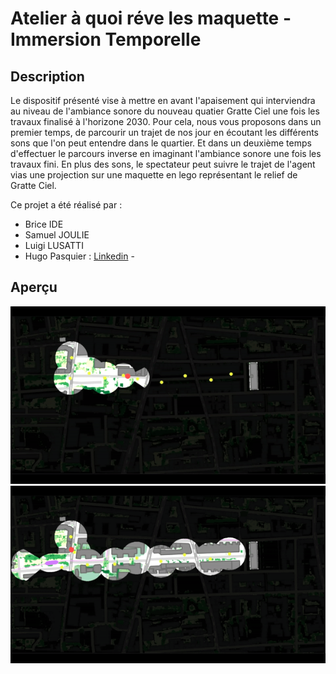 # Atelier à quoi réve les maquette - Immersion Temporelle

## Description 
Le dispositif présenté vise à mettre en avant l'apaisement qui interviendra au niveau de l'ambiance sonore du nouveau quatier Gratte Ciel une fois les travaux finalisé à l'horizone 2030. Pour cela, nous vous proposons dans un premier temps, de parcourir un trajet de nos jour en écoutant les différents sons que l'on peut entendre dans le quartier. Et dans un deuxième temps d'effectuer le parcours inverse en imaginant l'ambiance sonore une fois les travaux fini.
En plus des sons, le spectateur peut suivre le trajet de l'agent vias une projection sur une maquette en lego représentant le relief de Gratte Ciel.

Ce projet a été réalisé par :
- Brice IDE
- Samuel JOULIE
- Luigi LUSATTI
- Hugo Pasquier : [Linkedin](https://www.linkedin.com/in/hugo-pasquier-7b6353202/) -


## Aperçu

![Video 2023](gifs/2023.gif)
![Video 2030](gifs/2030.gif)

